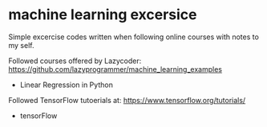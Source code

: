 # machine learning excersice
Simple excercise codes written when following online courses with notes to my self.

Followed courses offered by Lazycoder: https://github.com/lazyprogrammer/machine_learning_examples
- Linear Regression in Python

Followed TensorFlow tutoerials at: https://www.tensorflow.org/tutorials/
- tensorFlow
